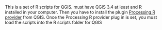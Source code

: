 This is a set of R scripts for QGIS. must have QGIS 3.4 at least and R installed in your computer. Then you have to install the plugin [Processing R provider](https://github.com/north-road/qgis-processing-r) from QGIS.
Once the Processing R provider plug in is set, you must load the scripts into the R scripts folder for QGIS
